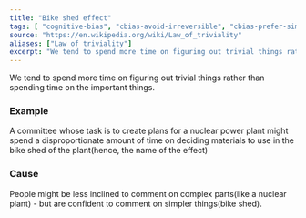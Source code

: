 ```yaml
---
title: "Bike shed effect"
tags: [ "cognitive-bias", "cbias-avoid-irreversible", "cbias-prefer-simple" ]
source: "https://en.wikipedia.org/wiki/Law_of_triviality"
aliases: ["Law of triviality"]
excerpt: "We tend to spend more time on figuring out trivial things rather than spending time on the important things."
---
```


We tend to spend more time on figuring out trivial things rather than spending time on the important things.

### Example

A committee whose task is to create plans for a nuclear power plant might spend a disproportionate amount of time on deciding materials to use in the bike shed of the plant(hence, the name of the effect)

### Cause

People might be less inclined to comment on complex parts(like a nuclear plant) - but are confident to comment on simpler things(bike shed).
